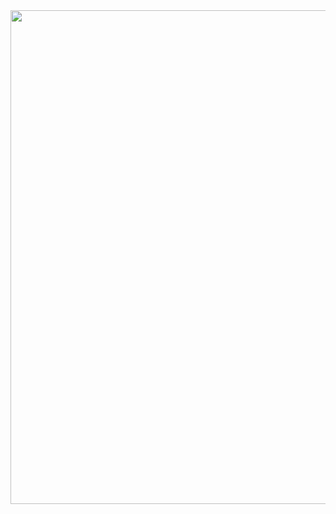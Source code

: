 <div align="center">
  <img height=790px width="780px" src="https://user-images.githubusercontent.com/55569181/205485944-1d00e6ff-cca0-43f7-9ad9-c169b75dd45a.png">
</div>
